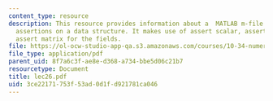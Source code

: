 ```yaml
---
content_type: resource
description: This resource provides information about a  MATLAB m-file that performs
  assertions on a data structure. It makes use of assert scalar, assert vector, and
  assert matrix for the fields.
file: https://ol-ocw-studio-app-qa.s3.amazonaws.com/courses/10-34-numerical-methods-applied-to-chemical-engineering-fall-2005/3ce22171753f53ad0d1fd921781ca046_lec26.pdf
file_type: application/pdf
parent_uid: 8f7a6c3f-ae8e-d368-a734-bbe5d06c21b7
resourcetype: Document
title: lec26.pdf
uid: 3ce22171-753f-53ad-0d1f-d921781ca046
---
```

